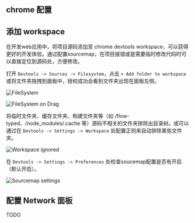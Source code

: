 chrome 配置
-----

## 添加 workspace

在开发web应用中，将项目源码添加至 chrome devtools workspace，可以获得更好的开发体验。通过配置sourcemap，在项目报错或是需要临时修改代码时可以直接定位到源码处，方便修改。

打开 `Devtools -> Sources -> Filesystem`，点击 `+ Add folder to workspace` 或将文件夹拖拽到面板中，授权成功会看到文件夹出现在面板左侧。

![FileSystem](https://user-images.githubusercontent.com/5752902/42796727-54ebb6c2-89be-11e8-9758-e8ce3c18c811.png)

![FileSystem on Drag](https://user-images.githubusercontent.com/5752902/42796741-75306f90-89be-11e8-81e2-a88d5e383017.png)

将临时文件夹、缓存文件夹、构建文件夹等（如 /flow-typed、/node_modules/.cache 等）源码不相关的文件夹排除出目录树。或可以通过在 `Devtools -> Settings -> Workspace` 处配置正则来自动排除某些文件夹。

![Workspace ignored](https://user-images.githubusercontent.com/5752902/42796840-e842d450-89be-11e8-9199-67c8e06a78a2.png)

在 `Devtools -> Settings -> Preferences` 处检查soucemap配置是否有开启（默认开启）。

![Sourcemap settings](https://user-images.githubusercontent.com/5752902/42796851-019aff5e-89bf-11e8-8ba1-2fdae8d26fd4.png)

## 配置 Network 面板

TODO
